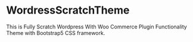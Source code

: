 # WordressScratchTheme
This is Fully Scratch Wordpress With Woo Commerce Plugin Functionality Theme with Bootstrap5 CSS framework.
